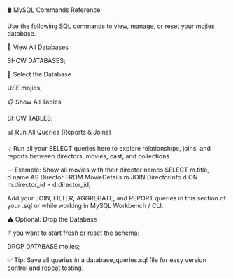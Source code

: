 🛢️ MySQL Commands Reference

Use the following SQL commands to view, manage, or reset your mojies database.

📂 View All Databases

SHOW DATABASES;

📌 Select the Database

USE mojies;

📋 Show All Tables

SHOW TABLES;

📊 Run All Queries (Reports & Joins)

💡 Run all your SELECT queries here to explore relationships, joins, and reports between directors, movies, cast, and collections.

-- Example: Show all movies with their director names
SELECT m.title, d.name AS Director
FROM MovieDetails m
JOIN DirectorInfo d ON m.director_id = d.director_id;

Add your JOIN, FILTER, AGGREGATE, and REPORT queries in this section of your .sql or while working in MySQL Workbench / CLI.

⚠️ Optional: Drop the Database

If you want to start fresh or reset the schema:

DROP DATABASE mojies;

✅ Tip: Save all queries in a database_queries.sql file for easy version control and repeat testing.
